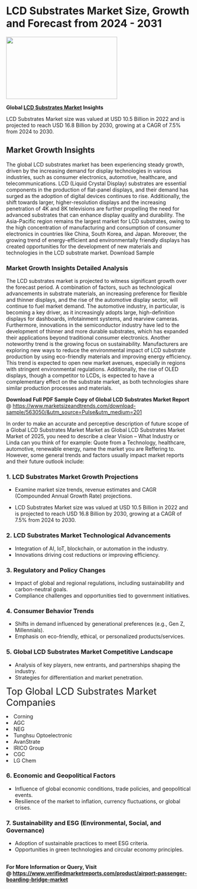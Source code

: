 <H1>LCD Substrates Market Size, Growth and Forecast from 2024 - 2031</H1><img class="aligncenter size-medium wp-image-584254" src="https://thirdeyenews.in/wp-content/uploads/2024/09/Global-Market-Research-300x168.jpeg" alt="" width="300" height="168" /><p><strong>Global&nbsp;<a href="https://www.marketsizeandtrends.com/download-sample/563050/&amp;utm_source=Pulse&amp;utm_medium=201">LCD Substrates Market</a> Insights</strong></p><p>LCD Substrates Market size was valued at USD 10.5 Billion in 2022 and is projected to reach USD 16.8 Billion by 2030, growing at a CAGR of 7.5% from 2024 to 2030.</p><p><h2>Market Growth Insights</h2> The global LCD substrates market has been experiencing steady growth, driven by the increasing demand for display technologies in various industries, such as consumer electronics, automotive, healthcare, and telecommunications. LCD (Liquid Crystal Display) substrates are essential components in the production of flat-panel displays, and their demand has surged as the adoption of digital devices continues to rise. Additionally, the shift towards larger, higher-resolution displays and the increasing penetration of 4K and 8K televisions are further propelling the need for advanced substrates that can enhance display quality and durability. The Asia-Pacific region remains the largest market for LCD substrates, owing to the high concentration of manufacturing and consumption of consumer electronics in countries like China, South Korea, and Japan. Moreover, the growing trend of energy-efficient and environmentally friendly displays has created opportunities for the development of new materials and technologies in the LCD substrate market. Download Sample <h3>Market Growth Insights Detailed Analysis</h3> The LCD substrates market is projected to witness significant growth over the forecast period. A combination of factors, such as technological advancements in substrate materials, an increasing preference for flexible and thinner displays, and the rise of the automotive display sector, will continue to fuel market demand. The automotive industry, in particular, is becoming a key driver, as it increasingly adopts large, high-definition displays for dashboards, infotainment systems, and rearview cameras. Furthermore, innovations in the semiconductor industry have led to the development of thinner and more durable substrates, which has expanded their applications beyond traditional consumer electronics. Another noteworthy trend is the growing focus on sustainability. Manufacturers are exploring new ways to reduce the environmental impact of LCD substrate production by using eco-friendly materials and improving energy efficiency. This trend is expected to open new market avenues, especially in regions with stringent environmental regulations. Additionally, the rise of OLED displays, though a competitor to LCDs, is expected to have a complementary effect on the substrate market, as both technologies share similar production processes and materials. </p><p><span class=""><strong>Download Full PDF Sample Copy of Global LCD Substrates Market Report</strong> @ <a href="https://www.marketsizeandtrends.com/download-sample/563050/&amp;utm_source=Pulse&amp;utm_medium=201" target="_blank">https://www.marketsizeandtrends.com/download-sample/563050/&amp;utm_source=Pulse&amp;utm_medium=201</a></span></p><p>In order to make an accurate and perceptive description of future scope of a Global&nbsp;LCD Substrates Market Market as Global&nbsp;LCD Substrates Market Market of 2025, you need to describe a clear Vision &ndash; What Industry or Linda can you think of for example: Quote from a Technology, healthcare, automotive, renewable energy, name the market you are Reffering to. However, some general trends and factors usually impact market reports and their future outlook include:</p><h3>1.&nbsp;<strong>LCD Substrates Market Growth Projections</strong></h3><ul><li>Examine market size trends, revenue estimates and CAGR (Compounded Annual Growth Rate) projections.</li><li><p>LCD Substrates Market size was valued at USD 10.5 Billion in 2022 and is projected to reach USD 16.8 Billion by 2030, growing at a CAGR of 7.5% from 2024 to 2030.</p></li></ul><h3>2.&nbsp;<strong>LCD Substrates Market Technological Advancements</strong></h3><ul><li>Integration of AI, IoT, blockchain, or automation in the industry.</li><li>Innovations driving cost reductions or improving efficiency.</li></ul><h3>3.&nbsp;<strong>Regulatory and Policy Changes</strong></h3><ul><li>Impact of global and regional regulations, including sustainability and carbon-neutral goals.</li><li>Compliance challenges and opportunities tied to government initiatives.</li></ul><h3>4.&nbsp;<strong>Consumer Behavior Trends</strong></h3><ul><li>Shifts in demand influenced by generational preferences (e.g., Gen Z, Millennials).</li><li>Emphasis on eco-friendly, ethical, or personalized products/services.</li></ul><h3>5.&nbsp;<strong>Global LCD Substrates Market Competitive Landscape</strong></h3><ul><li>Analysis of key players, new entrants, and partnerships shaping the industry.</li><li>Strategies for differentiation and market penetration.</li></ul><p data-pm-slice="1 1 []"><span style="color: inherit; font-family: inherit; font-size: 25px;">Top Global LCD Substrates Market Companies</span></p><div class="" data-test-id=""><p><li>Corning</li><li> AGC</li><li> NEG</li><li> Tunghsu Optoelectronic</li><li> AvanStrate</li><li> IRICO Group</li><li> CGC</li><li> LG Chem</li></p></div><h3>6.&nbsp;<strong>Economic and Geopolitical Factors</strong></h3><ul><li>Influence of global economic conditions, trade policies, and geopolitical events.</li><li>Resilience of the market to inflation, currency fluctuations, or global crises.</li></ul><h3>7.&nbsp;<strong>Sustainability and ESG (Environmental, Social, and Governance)</strong></h3><ul><li>Adoption of sustainable practices to meet ESG criteria.</li><li>Opportunities in green technologies and circular economy principles.</li></ul><h2><strong style="font-size: 14px;">For More Information or Query, Visit @&nbsp;</strong><a style="background-color: #ffffff; font-size: 14px;" href="https://www.marketsizeandtrends.com/report/lcd-substrates-market/" target="_blank">https://www.verifiedmarketreports.com/product/airport-passenger-boarding-bridge-market</a></h2>
